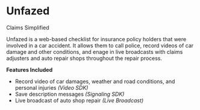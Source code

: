 # Unfazed
Claims Simplified

Unfazed is a web-based checklist for insurance policy holders that were involved in a car accident.
It allows them to call police, record videos of car damage and other conditions, and enage in live broadcasts with 
claims adjusters and auto repair shops throughout the repair process.

<b>Features Included</b>
<ul>
<li> Record video of car damages, weather and road conditions, and personal injuries <i>(Video SDK)</i>
<li> Save description messages <i>(Signaling SDK)</i>
<li> Live broadcast of auto shop repair <i>(Live Broadcast)</i>
<ul>
